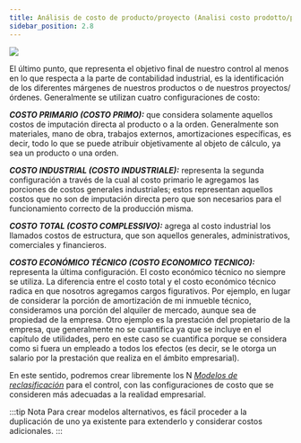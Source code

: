 ```yaml
---
title: Análisis de costo de producto/proyecto (Analisi costo prodotto/progetto)
sidebar_position: 2.8
---
```


![](/img/it-it/controlling/analysis.png)

El último punto, que representa el objetivo final de nuestro control al menos en lo que respecta a la parte de contabilidad industrial, es la identificación de los diferentes márgenes de nuestros productos o de nuestros proyectos/órdenes. Generalmente se utilizan cuatro configuraciones de costo:

***COSTO PRIMARIO (COSTO PRIMO):*** que considera solamente aquellos costos de imputación directa al producto o a la orden. Generalmente son materiales, mano de obra, trabajos externos, amortizaciones específicas, es decir, todo lo que se puede atribuir objetivamente al objeto de cálculo, ya sea un producto o una orden.

***COSTO INDUSTRIAL (COSTO INDUSTRIALE):*** representa la segunda configuración a través de la cual al costo primario le agregamos las porciones de costos generales industriales; estos representan aquellos costos que no son de imputación directa pero que son necesarios para el funcionamiento correcto de la producción misma.

***COSTO TOTAL (COSTO COMPLESSIVO):*** agrega al costo industrial los llamados costos de estructura, que son aquellos generales, administrativos, comerciales y financieros.

***COSTO ECONÓMICO TÉCNICO (COSTO ECONOMICO TECNICO):*** representa la última configuración. El costo económico técnico no siempre se utiliza. La diferencia entre el costo total y el costo económico técnico radica en que nosotros agregamos cargos figurativos. Por ejemplo, en lugar de considerar la porción de amortización de mi inmueble técnico, consideramos una porción del alquiler de mercado, aunque sea de propiedad de la empresa. Otro ejemplo es la prestación del propietario de la empresa, que generalmente no se cuantifica ya que se incluye en el capítulo de utilidades, pero en este caso se cuantifica porque se considera como si fuera un empleado a todos los efectos (es decir, se le otorga un salario por la prestación que realiza en el ámbito empresarial).

En este sentido, podremos crear libremente los N [*Modelos de reclasificación*](/docs/controlling/reclassifications/create-reclassification-model) para el control, con las configuraciones de costo que se consideren más adecuadas a la realidad empresarial.

:::tip Nota
Para crear modelos alternativos, es fácil proceder a la duplicación de uno ya existente para extenderlo y considerar costos adicionales.
:::